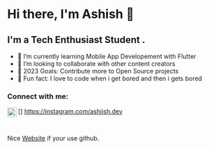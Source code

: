 # Hi there, I'm Ashish 👋
## I'm a Tech Enthusiast Student .
- 🌱 I’m currently learning Mobile App Developement with Flutter 
- 👯 I’m looking to collaborate with other content creators 
- 🥅 2023 Goals: Contribute more to Open Source projects 
- 👀 Fun fact: I love to code when i get bored and then i gets bored 

### Connect with me:
[<img align="left" alt="codeSTACKr | Instagram" width="22px" src="https://cdn.jsdelivr.net/npm/simple-icons@v3/icons/instagram.svg" />] https://instagram.com/ashiish.dev

<br />

Nice [Website](https://downgit.github.io/#/home) if your use github.

<!---
ashhiish/ashhiish is a ✨ special ✨ repository because its `README.md` (this file) appears on your GitHub profile.
You can click the Preview link to take a look at your changes.
--->
